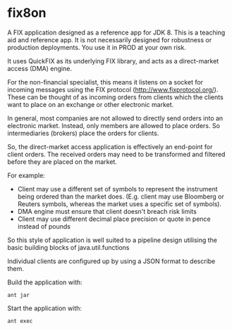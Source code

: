 fix8on
======

A FIX application designed as a reference app for JDK 8. This is a teaching aid and reference app.
It is not necessarily designed for robustness or production deployments. You use it in PROD at your
own risk. 

It uses QuickFIX as its underlying FIX library, and acts as a direct-market access (DMA) engine.

For the non-financial specialist, this means it listens on a socket for incoming messages using the
FIX protocol (http://www.fixprotocol.org/). These can be thought of as incoming orders from 
clients which the clients want to place on an exchange or other electronic market. 

In general, most companies are not allowed to directly send orders into an electronic market.
Instead, only members are allowed to place orders. So intermediaries (brokers) place the orders 
for clients. 

So, the direct-market access application is effectively an end-point for client orders. The received
orders may need to be transformed and filtered before they are placed on the market.

For example:

* Client may use a different set of symbols to represent the instrument being ordered than the market does.
(E.g. client may use Bloomberg or Reuters symbols, whereas the market uses a specific set of symbols).
* DMA engine must ensure that client doesn't breach risk limits
* Client may use different decimal place precision or quote in pence instead of pounds

So this style of application is well suited to a pipeline design utilising the basic building blocks
of java.util.functions

Individual clients are configured up by using a JSON format to describe them.

Build the application with:

    ant jar

Start the application with:

    ant exec

